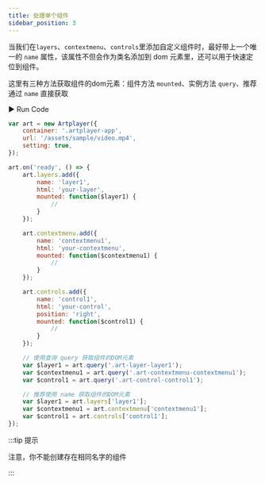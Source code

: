 ```yaml
---
title: 处理单个组件
sidebar_position: 3
---
```


当我们在`layers`、`contextmenu`、`controls`里添加自定义组件时，最好带上一个唯一的 `name` 属性，该属性不但会作为类名添加到 dom 元素里，还可以用于快速定位到组件。

这里有三种方法获取组件的dom元素：组件方法 `mounted`、实例方法 `query`、推荐通过 `name` 直接获取

<div className="run-code">▶ Run Code</div>

```js
var art = new Artplayer({
    container: '.artplayer-app',
    url: '/assets/sample/video.mp4',
    setting: true,
});

art.on('ready', () => {
    art.layers.add({
        name: 'layer1',
        html: 'your-layer',
        mounted: function($layer1) {
            //
        }
    });

    art.contextmenu.add({
        name: 'contextmenu1',
        html: 'your-contextmenu',
        mounted: function($contextmenu1) {
            //
        }
    });

    art.controls.add({
        name: 'control1',
        html: 'your-control',
        position: 'right',
        mounted: function($control1) {
            //
        }
    });

    // 使用查询 query 获取组件的DOM元素
    var $layer1 = art.query('.art-layer-layer1');
    var $contextmenu1 = art.query('.art-contextmenu-contextmenu1');
    var $control1 = art.query('.art-control-control1');

    // 推荐使用 name 获取组件的DOM元素
    var $layer1 = art.layers['layer1'];
    var $contextmenu1 = art.contextmenu['contextmenu1'];
    var $control1 = art.controls['control1'];
});
```

:::tip 提示

注意，你不能创建存在相同名字的组件

:::
